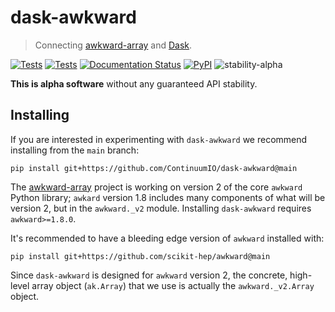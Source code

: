 dask-awkward
============

> Connecting [awkward-array](https://awkward-array.org) and
[Dask](https://dask.org/).

[![Tests](https://github.com/ContinuumIO/dask-awkward/actions/workflows/pypi-tests.yml/badge.svg)](https://github.com/ContinuumIO/dask-awkward/actions/workflows/pypi-tests.yml)
[![Tests](https://github.com/ContinuumIO/dask-awkward/actions/workflows/conda-tests.yml/badge.svg)](https://github.com/ContinuumIO/dask-awkward/actions/workflows/conda-tests.yml)
[![Documentation Status](https://readthedocs.org/projects/dask-awkward/badge/?version=latest)](https://dask-awkward.readthedocs.io/en/latest/?badge=latest)
[![PyPI](https://img.shields.io/pypi/v/dask-awkward?color=blue)](https://pypi.org/project/dask-awkward)
![stability-alpha](https://img.shields.io/badge/stability-alpha-blue.svg)

**This is alpha software** without any guaranteed API stability.

Installing
----------

If you are interested in experimenting with `dask-awkward` we
recommend installing from the `main` branch:

```
pip install git+https://github.com/ContinuumIO/dask-awkward@main
```

The [awkward-array](https://github.com/scikit-hep/awkward) project
is working on version 2 of the core `awkward` Python library; `awkard`
version 1.8 includes many components of what will be version 2, but in
the `awkward._v2` module. Installing `dask-awkward` requires
`awkward>=1.8.0`.

It's recommended to have a bleeding edge version of `awkward`
installed with:

```
pip install git+https://github.com/scikit-hep/awkward@main
```

Since `dask-awkward` is designed for `awkward` version 2, the
concrete, high-level array object (`ak.Array`) that we use is actually
the `awkward._v2.Array` object.
